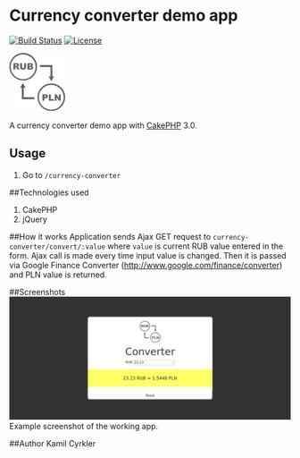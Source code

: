 # Currency converter demo app

[![Build Status](https://api.travis-ci.org/cakephp/app.png)](https://travis-ci.org/cakephp/app)
[![License](https://poser.pugx.org/cakephp/app/license.svg)](https://packagist.org/packages/cakephp/app)

![alt tag](https://github.com/kamilsss655/currency-converter/blob/master/webroot/img/logo.png)

A currency converter demo app with [CakePHP](http://cakephp.org) 3.0.

## Usage

1. Go to `/currency-converter`

##Technologies used
1. CakePHP
2. jQuery

##How it works
Application sends Ajax GET request to `currency-converter/convert/:value` where `value` is current RUB value entered in the form. Ajax call is made every time input value is changed. Then it is passed via Google Finance Converter (http://www.google.com/finance/converter) and PLN value is returned.

##Screenshots
![alt tag](https://github.com/kamilsss655/currency-converter/blob/master/webroot/img/screenshot.png)
Example screenshot of the working app.

##Author
Kamil Cyrkler
